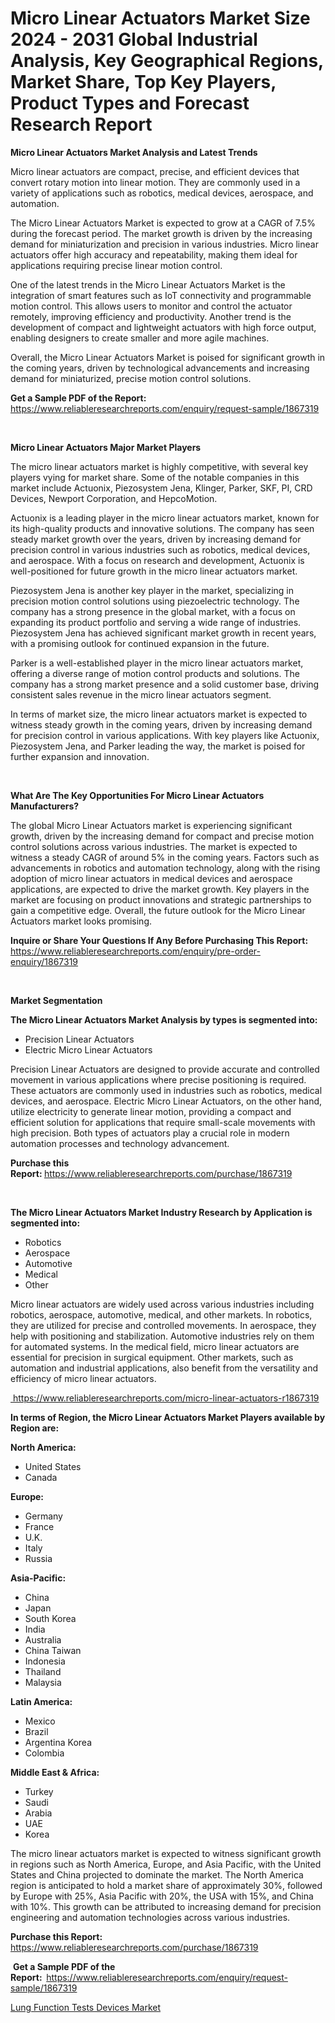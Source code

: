 <p><h1>Micro Linear Actuators Market Size 2024 - 2031 Global Industrial Analysis, Key Geographical Regions, Market Share, Top Key Players, Product Types and Forecast Research Report</h1></p><p><strong>Micro Linear Actuators Market Analysis and Latest Trends</strong></p>
<p><p>Micro linear actuators are compact, precise, and efficient devices that convert rotary motion into linear motion. They are commonly used in a variety of applications such as robotics, medical devices, aerospace, and automation.</p><p>The Micro Linear Actuators Market is expected to grow at a CAGR of 7.5% during the forecast period. The market growth is driven by the increasing demand for miniaturization and precision in various industries. Micro linear actuators offer high accuracy and repeatability, making them ideal for applications requiring precise linear motion control.</p><p>One of the latest trends in the Micro Linear Actuators Market is the integration of smart features such as IoT connectivity and programmable motion control. This allows users to monitor and control the actuator remotely, improving efficiency and productivity. Another trend is the development of compact and lightweight actuators with high force output, enabling designers to create smaller and more agile machines.</p><p>Overall, the Micro Linear Actuators Market is poised for significant growth in the coming years, driven by technological advancements and increasing demand for miniaturized, precise motion control solutions.</p></p>
<p><strong>Get a Sample PDF of the Report:&nbsp;</strong> <a href="https://www.reliableresearchreports.com/enquiry/request-sample/1867319">https://www.reliableresearchreports.com/enquiry/request-sample/1867319</a></p>
<p>&nbsp;</p>
<p><strong>Micro Linear Actuators Major Market Players</strong></p>
<p><p>The micro linear actuators market is highly competitive, with several key players vying for market share. Some of the notable companies in this market include Actuonix, Piezosystem Jena, Klinger, Parker, SKF, PI, CRD Devices, Newport Corporation, and HepcoMotion.</p><p>Actuonix is a leading player in the micro linear actuators market, known for its high-quality products and innovative solutions. The company has seen steady market growth over the years, driven by increasing demand for precision control in various industries such as robotics, medical devices, and aerospace. With a focus on research and development, Actuonix is well-positioned for future growth in the micro linear actuators market.</p><p>Piezosystem Jena is another key player in the market, specializing in precision motion control solutions using piezoelectric technology. The company has a strong presence in the global market, with a focus on expanding its product portfolio and serving a wide range of industries. Piezosystem Jena has achieved significant market growth in recent years, with a promising outlook for continued expansion in the future.</p><p>Parker is a well-established player in the micro linear actuators market, offering a diverse range of motion control products and solutions. The company has a strong market presence and a solid customer base, driving consistent sales revenue in the micro linear actuators segment.</p><p>In terms of market size, the micro linear actuators market is expected to witness steady growth in the coming years, driven by increasing demand for precision control in various applications. With key players like Actuonix, Piezosystem Jena, and Parker leading the way, the market is poised for further expansion and innovation.</p></p>
<p>&nbsp;</p>
<p><strong>What Are The Key Opportunities For Micro Linear Actuators Manufacturers?</strong></p>
<p><p>The global Micro Linear Actuators market is experiencing significant growth, driven by the increasing demand for compact and precise motion control solutions across various industries. The market is expected to witness a steady CAGR of around 5% in the coming years. Factors such as advancements in robotics and automation technology, along with the rising adoption of micro linear actuators in medical devices and aerospace applications, are expected to drive the market growth. Key players in the market are focusing on product innovations and strategic partnerships to gain a competitive edge. Overall, the future outlook for the Micro Linear Actuators market looks promising.</p></p>
<p><strong>Inquire or Share Your Questions If Any Before Purchasing This Report:</strong> <a href="https://www.reliableresearchreports.com/enquiry/pre-order-enquiry/1867319">https://www.reliableresearchreports.com/enquiry/pre-order-enquiry/1867319</a></p>
<p>&nbsp;</p>
<p><strong>Market Segmentation</strong></p>
<p><strong>The Micro Linear Actuators Market Analysis by types is segmented into:</strong></p>
<p><ul><li>Precision Linear Actuators</li><li>Electric Micro Linear Actuators</li></ul></p>
<p><p>Precision Linear Actuators are designed to provide accurate and controlled movement in various applications where precise positioning is required. These actuators are commonly used in industries such as robotics, medical devices, and aerospace. Electric Micro Linear Actuators, on the other hand, utilize electricity to generate linear motion, providing a compact and efficient solution for applications that require small-scale movements with high precision. Both types of actuators play a crucial role in modern automation processes and technology advancement.</p></p>
<p><strong>Purchase this Report:&nbsp;</strong><a href="https://www.reliableresearchreports.com/purchase/1867319">https://www.reliableresearchreports.com/purchase/1867319</a></p>
<p>&nbsp;</p>
<p><strong>The Micro Linear Actuators Market Industry Research by Application is segmented into:</strong></p>
<p><ul><li>Robotics</li><li>Aerospace</li><li>Automotive</li><li>Medical</li><li>Other</li></ul></p>
<p><p>Micro linear actuators are widely used across various industries including robotics, aerospace, automotive, medical, and other markets. In robotics, they are utilized for precise and controlled movements. In aerospace, they help with positioning and stabilization. Automotive industries rely on them for automated systems. In the medical field, micro linear actuators are essential for precision in surgical equipment. Other markets, such as automation and industrial applications, also benefit from the versatility and efficiency of micro linear actuators.</p></p>
<p><a href="https://www.reliableresearchreports.com/micro-linear-actuators-r1867319">&nbsp;https://www.reliableresearchreports.com/micro-linear-actuators-r1867319</a></p>
<p><strong>In terms of Region, the Micro Linear Actuators Market Players available by Region are:</strong></p>
<p>
    <p> <strong> North America: </strong>
        <ul>
            <li>United States</li>
            <li>Canada</li>
        </ul>
        </p> 
    <p> <strong> Europe: </strong>
        <ul>
            <li>Germany</li>
            <li>France</li>
            <li>U.K.</li>
            <li>Italy</li>
            <li>Russia</li>
        </ul>
        </p> 
    <p> <strong> Asia-Pacific: </strong>
        <ul>
            <li>China</li>
            <li>Japan</li>
            <li>South Korea</li>
            <li>India</li>
            <li>Australia</li>
            <li>China Taiwan</li>
            <li>Indonesia</li>
            <li>Thailand</li>
            <li>Malaysia</li>
        </ul>
        </p> 
    <p> <strong> Latin America: </strong>
        <ul>
            <li>Mexico</li>
            <li>Brazil</li>
            <li>Argentina Korea</li>
            <li>Colombia</li>
        </ul>
        </p> 
    <p> <strong> Middle East & Africa: </strong>
        <ul>
            <li>Turkey</li>
            <li>Saudi</li>
            <li>Arabia</li>
            <li>UAE</li>
            <li>Korea</li>
        </ul>
    </p>
    </p>
<p><p>The micro linear actuators market is expected to witness significant growth in regions such as North America, Europe, and Asia Pacific, with the United States and China projected to dominate the market. The North America region is anticipated to hold a market share of approximately 30%, followed by Europe with 25%, Asia Pacific with 20%, the USA with 15%, and China with 10%. This growth can be attributed to increasing demand for precision engineering and automation technologies across various industries.</p></p>
<p><strong>Purchase this Report: </strong><a href="https://www.reliableresearchreports.com/purchase/1867319">https://www.reliableresearchreports.com/purchase/1867319</a></p>
<p>&nbsp;<strong>Get a Sample PDF of the Report:&nbsp;&nbsp;</strong><a href="https://www.reliableresearchreports.com/enquiry/request-sample/1867319">https://www.reliableresearchreports.com/enquiry/request-sample/1867319</a></p>
<p><strong></strong></p>
<p><p><a href="https://frill-swim-3cd.notion.site/Lung-Function-Tests-Devices-Market-Trends-and-Market-Analysis-forecasted-for-period-2024-2031-22092516cbd84b208db215c784c546dd">Lung Function Tests Devices Market</a></p></p>